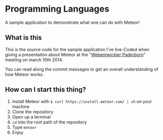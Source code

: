 # Programming Languages
A sample application to demonstrate what one can do with Meteor!

## What is this
This is the source code for the sample application I've live-Coded when giving a presentaiton about Meteor at the "[Webentwickler Paderborn](http://webentwickler-paderborn.de)" meeting on march 10th 2014.

You can read along the commit messages to get an overall understanding of how Meteor works.

## How can I start this thing?
1. Install Meteor with `$ curl https://install.meteor.com/ | sh` on your machine
2. Clone the repository
3. Open up a terminal
4. `cd` into the root path of the repository
5. Type `meteor`
6. Enjoy
